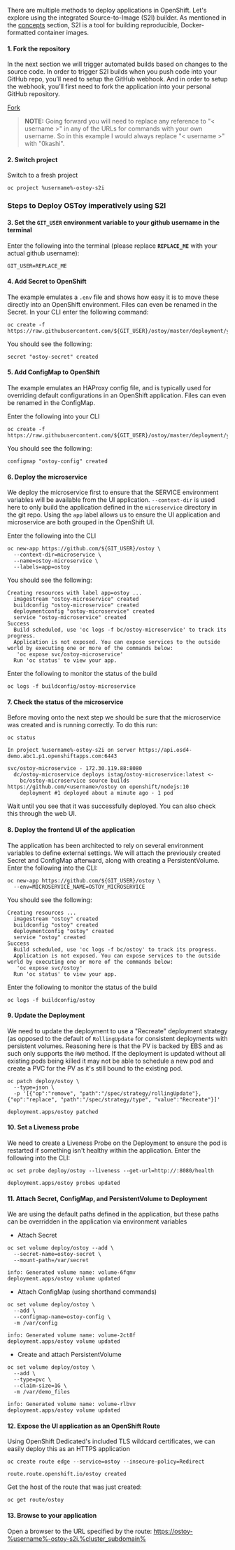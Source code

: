 There are multiple methods to deploy applications in OpenShift. Let's explore using the integrated Source-to-Image (S2I) builder. As mentioned in the [concepts](2-concepts.md) section, S2I is a tool for building reproducible, Docker-formatted container images. 

#### 1. Fork the repository
In the next section we will trigger automated builds based on changes to the source code. In order to trigger S2I builds when you push code into your GitHub repo, you’ll need to setup the GitHub webhook.  And in order to setup the webhook, you’ll first need to fork the application into your personal GitHub repository.

<a class="github-button" href="https://github.com/openshift-cs/ostoy/fork" data-icon="octicon-repo-forked" data-size="large" aria-label="Fork openshift-cs/ostoy on GitHub">Fork</a>

> **NOTE:** Going forward you will need to replace any reference to "< username >" in any of the URLs for commands with your own username.  So in this example I would always replace "< username >" with "0kashi".

#### 2. Switch project

Switch to a fresh project

```execute
oc project %username%-ostoy-s2i
```

### Steps to Deploy OSToy imperatively using S2I

#### 3. Set the `GIT_USER` environment variable to your github username in the terminal 

Enter the following into the terminal (please replace **`REPLACE_ME`** with your actual github username):

```copy
GIT_USER=REPLACE_ME
```

#### 4. Add Secret to OpenShift
The example emulates a `.env` file and shows how easy it is to move these directly into an OpenShift environment. Files can even be renamed in the Secret.  In your CLI enter the following command:

```execute
oc create -f https://raw.githubusercontent.com/${GIT_USER}/ostoy/master/deployment/yaml/secret.yaml
```

You should see the following:

```shell
secret "ostoy-secret" created
```

#### 5. Add ConfigMap to OpenShift
The example emulates an HAProxy config file, and is typically used for overriding default configurations in an OpenShift application. Files can even be renamed in the ConfigMap.

Enter the following into your CLI

```execute
oc create -f https://raw.githubusercontent.com/${GIT_USER}/ostoy/master/deployment/yaml/configmap.yaml
```

You should see the following:

```shell
configmap "ostoy-config" created
```

#### 6. Deploy the microservice
We deploy the microservice first to ensure that the SERVICE environment variables will be available from the UI application. `--context-dir` is used here to only build the application defined in the `microservice` directory in the git repo. Using the `app` label allows us to ensure the UI application and microservice are both grouped in the OpenShift UI.  

Enter the following into the CLI

```execute
oc new-app https://github.com/${GIT_USER}/ostoy \
  --context-dir=microservice \
  --name=ostoy-microservice \
  --labels=app=ostoy
```

You should see the following:

```shell
Creating resources with label app=ostoy ...
  imagestream "ostoy-microservice" created
  buildconfig "ostoy-microservice" created
  deploymentconfig "ostoy-microservice" created
  service "ostoy-microservice" created
Success
  Build scheduled, use 'oc logs -f bc/ostoy-microservice' to track its progress.
  Application is not exposed. You can expose services to the outside world by executing one or more of the commands below:
   'oc expose svc/ostoy-microservice'
  Run 'oc status' to view your app.
```

Enter the following to monitor the status of the build

```execute
oc logs -f buildconfig/ostoy-microservice
```

#### 7. Check the status of the microservice
Before moving onto the next step we should be sure that the microservice was created and is running correctly.  To do this run:

```execute
oc status
```

```shell
In project %username%-ostoy-s2i on server https://api.osd4-demo.abc1.p1.openshiftapps.com:6443

svc/ostoy-microservice - 172.30.119.88:8080
  dc/ostoy-microservice deploys istag/ostoy-microservice:latest <-
    bc/ostoy-microservice source builds https://github.com/<username>/ostoy on openshift/nodejs:10 
    deployment #1 deployed about a minute ago - 1 pod
``` 

Wait until you see that it was successfully deployed. You can also check this through the web UI.

#### 8. Deploy the frontend UI of the application

The application has been architected to rely on several environment variables to define external settings. We will attach the previously created Secret and ConfigMap afterward, along with creating a PersistentVolume.  Enter the following into the CLI:

```execute
oc new-app https://github.com/${GIT_USER}/ostoy \
  --env=MICROSERVICE_NAME=OSTOY_MICROSERVICE
```

You should see the following:

```shell
Creating resources ...
  imagestream "ostoy" created
  buildconfig "ostoy" created
  deploymentconfig "ostoy" created
  service "ostoy" created
Success
  Build scheduled, use 'oc logs -f bc/ostoy' to track its progress.
  Application is not exposed. You can expose services to the outside world by executing one or more of the commands below:
   'oc expose svc/ostoy'
  Run 'oc status' to view your app.
```

Enter the following to monitor the status of the build

```execute
oc logs -f buildconfig/ostoy
```

#### 9. Update the Deployment 

We need to update the deployment to use a "Recreate" deployment strategy (as opposed to the default of `RollingUpdate` for consistent deployments with persistent volumes. Reasoning here is that the PV is backed by EBS and as such only supports the `RWO` method.  If the deployment is updated without all existing pods being killed it may not be able to schedule a new pod and create a PVC for the PV as it's still bound to the existing pod.

```execute
oc patch deploy/ostoy \
  --type=json \
  -p '[{"op":"remove", "path":"/spec/strategy/rollingUpdate"},{"op":"replace", "path":"/spec/strategy/type", "value":"Recreate"}]'
```

```shell
deployment.apps/ostoy patched
```

#### 10. Set a Liveness probe

We need to create a Liveness Probe on the Deployment to ensure the pod is restarted if something isn't healthy within the application.  Enter the following into the CLI:

```execute
oc set probe deploy/ostoy --liveness --get-url=http://:8080/health
```

```shell
deployment.apps/ostoy probes updated
```

#### 11. Attach Secret, ConfigMap, and PersistentVolume to Deployment

We are using the default paths defined in the application, but these paths can be overridden in the application via environment variables

- Attach Secret

```execute
oc set volume deploy/ostoy --add \
  --secret-name=ostoy-secret \
  --mount-path=/var/secret
```

```shell
info: Generated volume name: volume-6fqmv
deployment.apps/ostoy volume updated
```

- Attach ConfigMap (using shorthand commands)

```execute
oc set volume deploy/ostoy \
  --add \
  --configmap-name=ostoy-config \
  -m /var/config
```

```shell
info: Generated volume name: volume-2ct8f
deployment.apps/ostoy volume updated
```

- Create and attach PersistentVolume

```execute
oc set volume deploy/ostoy \
  --add \
  --type=pvc \
  --claim-size=1G \
  -m /var/demo_files
```

```shell
info: Generated volume name: volume-rlbvv
deployment.apps/ostoy volume updated
```

#### 12. Expose the UI application as an OpenShift Route
Using OpenShift Dedicated's included TLS wildcard certificates, we can easily deploy this as an HTTPS application

```execute
oc create route edge --service=ostoy --insecure-policy=Redirect
```

```shell
route.route.openshift.io/ostoy created
```

Get the host of the route that was just created:

```execute
oc get route/ostoy
```

#### 13. Browse to your application

Open a browser to the URL specified by the route: <https://ostoy-%username%-ostoy-s2i.%cluster_subdomain%>

<!-- Place this tag in your head or just before your close body tag. -->
<script async defer src="https://buttons.github.io/buttons.js"></script>